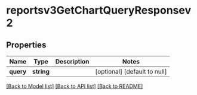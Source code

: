 # reportsv3GetChartQueryResponsev2

## Properties
Name | Type | Description | Notes
------------ | ------------- | ------------- | -------------
**query** | **string** |  | [optional] [default to null]

[[Back to Model list]](../README.md#documentation-for-models) [[Back to API list]](../README.md#documentation-for-api-endpoints) [[Back to README]](../README.md)


